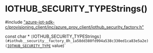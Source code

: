 # IOTHUB_SECURITY_TYPEStrings()

\#include ["azure-iot-sdk-c/provisioning_client/inc/azure_prov_client/iothub_security_factory.h"](../iot-c-ref-iothub-security-factory-h.md)  

const char * `[`IOTHUB_SECURITY_TYPEStrings`](#iothub__security__factory_8h_1a58dd380fd994a538c330ed1ca83e5a2e)(`[`IOTHUB_SECURITY_TYPE`](#iothub__security__factory_8h_1ad17f26cc00ddd30e6cdafdd681c332a2) value)`

